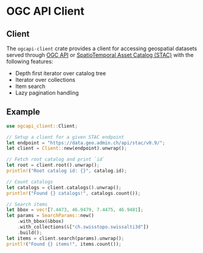 # OGC API Client

## Client

The `ogcapi-client` crate provides a client for accessing geospatial datasets served through [OGC API](https://ogcapi.ogc.org/) or [SpatioTemporal Asset Catalog (STAC)](https://stacspec.org/) with the following features:

* Depth first iterator over catalog tree
* Iterator over collections
* Item search
* Lazy pagination handling

## Example

```rust
use ogcapi_client::Client;

// Setup a client for a given STAC endpoint
let endpoint = "https://data.geo.admin.ch/api/stac/v0.9/";
let client = Client::new(endpoint).unwrap();

// Fetch root catalog and print `id`
let root = client.root().unwrap();
println!("Root catalog id: {}", catalog.id);

// Count catalogs
let catalogs = client.catalogs().unwrap();
println!("Found {} catalogs!", catalogs.count());

// Search items
let bbox = vec![7.4473, 46.9479, 7.4475, 46.9481];
let params = SearchParams::new()
    .with_bbox(&bbox)
    .with_collections(&["ch.swisstopo.swissalti3d"])
    .build();
let items = client.search(params).unwrap();
printl!("Found {} items!", items.count());
```
